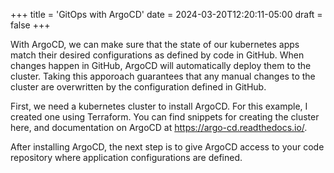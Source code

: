 +++
title = 'GitOps with ArgoCD'
date = 2024-03-20T12:20:11-05:00
draft = false
+++

With ArgoCD, we can make sure that the state of our kubernetes apps match their desired configurations as defined by code in GitHub. When changes happen in GitHub, ArgoCD will automatically deploy them to the cluster. Taking this apporoach guarantees that any manual changes to the cluster are overwritten by the configuration defined in GitHub. 

First, we need a kubernetes cluster to install ArgoCD. For this example, I created one using Terraform. You can find snippets for creating the cluster here, and documentation on ArgoCD at https://argo-cd.readthedocs.io/.

After installing ArgoCD, the next step is to give ArgoCD access to your code repository where application configurations are defined. 
